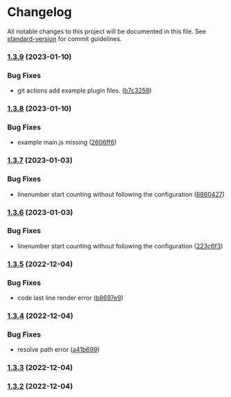 # Changelog

All notable changes to this project will be documented in this file. See [standard-version](https://github.com/conventional-changelog/standard-version) for commit guidelines.

### [1.3.9](https://github.com/zjhcn/obsidian-code-preview/compare/1.3.8...1.3.9) (2023-01-10)


### Bug Fixes

* git actions add example plugin files. ([b7c3259](https://github.com/zjhcn/obsidian-code-preview/commit/b7c3259a4f0872219c6b7abdafa92ace88563d2d))

### [1.3.8](https://github.com/zjhcn/obsidian-code-preview/compare/1.3.7...1.3.8) (2023-01-10)


### Bug Fixes

* example main.js missing ([2606ff6](https://github.com/zjhcn/obsidian-code-preview/commit/2606ff60e829fb7426033db8dfcb25908dfd5ba0))

### [1.3.7](https://github.com/zjhcn/obsidian-code-preview/compare/1.3.6...1.3.7) (2023-01-03)


### Bug Fixes

* linenumber start counting without following the configuration ([6860427](https://github.com/zjhcn/obsidian-code-preview/commit/68604279e730cc1bd8c87c5ff8f6aef92ce50fd2))

### [1.3.6](https://github.com/zjhcn/obsidian-code-preview/compare/1.3.5...1.3.6) (2023-01-03)


### Bug Fixes

* linenumber start counting without following the configuration ([223c6f3](https://github.com/zjhcn/obsidian-code-preview/commit/223c6f349e62cc2c5e0a7bc514276b5a36aaa8ef))

### [1.3.5](https://github.com/zjhcn/obsidian-code-preview/compare/1.3.4...1.3.5) (2022-12-04)


### Bug Fixes

* code last line render error ([b8697e9](https://github.com/zjhcn/obsidian-code-preview/commit/b8697e92f66a2d947fd3a43ea30b83332d4097c4))

### [1.3.4](https://github.com/zjhcn/obsidian-code-preview/compare/1.3.3...1.3.4) (2022-12-04)


### Bug Fixes

* resolve path error ([a41b699](https://github.com/zjhcn/obsidian-code-preview/commit/a41b6992d5afdc6ccc76ac26a7638baca668978a))

### [1.3.3](https://github.com/zjhcn/obsidian-code-preview/compare/1.3.2...1.3.3) (2022-12-04)

### [1.3.2](https://github.com/zjhcn/obsidian-code-preview/compare/1.3.1...1.3.2) (2022-12-04)
